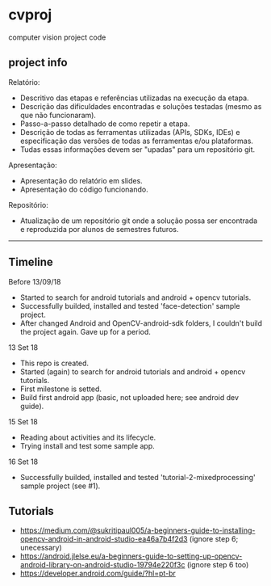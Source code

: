 # cvproj
computer vision project code

project info
---

Relatório:
- Descritivo das etapas e referências utilizadas na execução da etapa.
- Descrição das dificuldades encontradas e soluções testadas (mesmo as que não funcionaram).
- Passo-a-passo detalhado de como repetir a etapa.
- Descrição de todas as ferramentas utilizadas (APIs, SDKs, IDEs) e especificação das versões de todas as ferramentas e/ou plataformas.
- Tudas essas informações devem ser "upadas" para um repositório git.

Apresentação:
- Apresentação do relatório em slides.
- Apresentação do código funcionando.

Repositório:
- Atualização de um repositório git onde a solução possa ser encontrada e reproduzida por alunos de semestres futuros.

---

Timeline
---

Before 13/09/18

- Started to search for android tutorials and android + opencv tutorials.
- Successfully builded, installed and tested 'face-detection' sample project.
- After changed Android and OpenCV-android-sdk folders, I couldn't build the project again. Gave up for a period.

13 Set 18

- This repo is created.
- Started (again) to search for android tutorials and android + opencv tutorials.
- First milestone is setted.
- Build first android app (basic, not uploaded here; see android dev guide).

15 Set 18

- Reading about activities and its lifecycle.
- Trying install and test some sample app.

16 Set 18

- Successfully builded, installed and tested 'tutorial-2-mixedprocessing' sample project (see #1).


Tutorials
---

- https://medium.com/@sukritipaul005/a-beginners-guide-to-installing-opencv-android-in-android-studio-ea46a7b4f2d3 (ignore step 6; unecessary)
- https://android.jlelse.eu/a-beginners-guide-to-setting-up-opencv-android-library-on-android-studio-19794e220f3c (ignore step 6 too)
- https://developer.android.com/guide/?hl=pt-br
